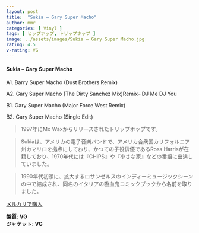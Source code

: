 ```yaml
---
layout: post
title:  "Sukia – Gary Super Macho"
author: mmr
categories: [ Vinyl ]
tags: [ ヒップホップ, トリップホップ ]
image: ../assets/images/Sukia – Gary Super Macho.jpg
rating: 4.5
v-rating: VG
---
```


#### Sukia – Gary Super Macho

A1. Barry Super Macho (Dust Brothers Remix)

A2. Gary Super Macho (The Dirty Sanchez Mix)Remix– DJ Me DJ You

B1. Gary Super Macho (Major Force West Remix)

B2. Gary Super Macho (Single Edit)

> 1997年にMo Waxからリリースされたトリップホップです。

> Sukiaは、アメリカの電子音楽バンドで、アメリカ合衆国カリフォルニア州カマリロを拠点にしており、かつての子役俳優であるRoss Harrisが在籍しており、1970年代には『CHiPS』や『小さな家』などの番組に出演していました。

> 1990年代初頭に、拡大するロサンゼルスのインディーミュージックシーンの中で結成され、同名のイタリアの吸血鬼コミックブックから名前を取りました。



[メルカリで購入](https://jp.mercari.com/item/m70399421918)

<div class="mt-4 mb-4 d-flex align-items-center">
<strong class="mr-1">盤質: VG</strong>
</div>
<div class="mt-4 mb-4 d-flex align-items-center">
<strong class="mr-1">ジャケット: VG</strong>
</div>
